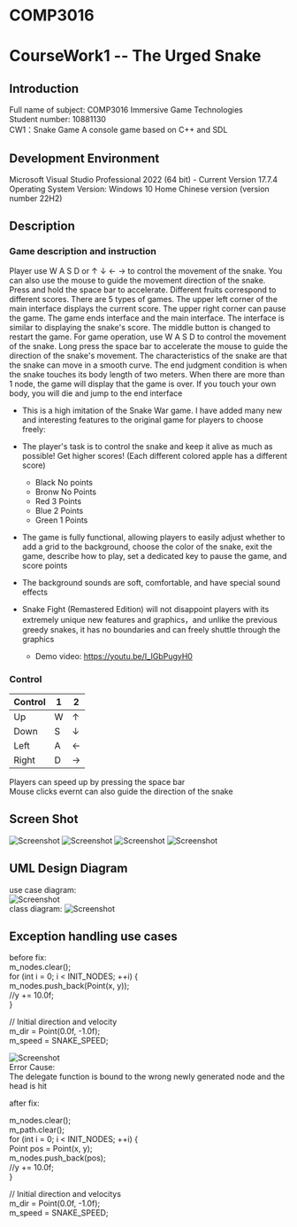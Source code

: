 # COMP3016  


# CourseWork1 -- The Urged Snake
## Introduction
Full name of subject: COMP3016 Immersive Game Technologies  
Student number: 10881130  
CW1：Snake Game A console game based on C++ and SDL
## Development Environment
Microsoft Visual Studio Professional 2022 (64 bit) - Current Version 17.7.4  
Operating System Version: Windows 10 Home Chinese version (version number 22H2)
## Description
### Game description and instruction
Player use W A S D or ↑ ↓ ← → to control the movement of the snake. You can also use the mouse to guide the movement direction of the snake. Press and hold the space bar to accelerate. Different fruits correspond to different scores. There are 5 types of games. The upper left corner of the main interface displays the current score. The upper right corner can pause the game. The game ends interface and the main interface. The interface is similar to displaying the snake's score. The middle button is changed to restart the game. For game operation, use W A S D to control the movement of the snake. Long press the space bar to accelerate the mouse to guide the direction of the snake's movement. The characteristics of the snake are that the snake can move in a smooth curve. The end judgment condition is when the snake touches its body length of two meters. When there are more than 1 node, the game will display that the game is over. If you touch your own body, you will die and jump to the end interface
* This is a high imitation of the Snake War game. I have added many new and interesting features to the original game for players to choose freely:
* The player's task is to control the snake and keep it alive as much as possible! Get higher scores! (Each different colored apple has a different score)
  * Black No points
  * Bronw No Points
  * Red 3 Points
  * Blue 2 Points
  * Green 1 Points

* The game is fully functional, allowing players to easily adjust whether to add a grid to the background, choose the color of the snake, exit the game, describe how to play, set a dedicated key to pause the game, and score points
* The background sounds are soft, comfortable, and have special sound effects
* Snake Fight (Remastered Edition) will not disappoint players with its extremely unique new features and graphics，and unlike the previous greedy snakes, it has no boundaries and can freely shuttle through the graphics
    * Demo video: https://youtu.be/I_IGbPugyH0
### Control
| Control   | 1 | 2  |
|--------|------|-----------|
| Up   | W   | ↑     |
| Down   | S   | ↓     |
| Left   | A   | ← |
| Right   | D | →      |

Players can speed up by pressing the space bar  
Mouse clicks evernt can also guide the direction of the snake
## Screen Shot
![Screenshot](ScreenShot/1.png)
![Screenshot](ScreenShot/2.png)
![Screenshot](ScreenShot/3.png)
![Screenshot](ScreenShot/4.png)

## UML Design Diagram
use case diagram:<br/>
![Screenshot](UML/usecasediagram.png)<br/>
class diagram:
![Screenshot](UML/classdiagram.png)

## Exception handling use cases
before fix:<br/>
m_nodes.clear();<br/>
for (int i = 0; i < INIT_NODES; ++i) {<br/>
    m_nodes.push_back(Point(x, y));<br/>
    //y += 10.0f;<br/>
}<br/>

// Initial direction and velocity<br/>
m_dir = Point(0.0f, -1.0f);<br/>
m_speed = SNAKE_SPEED;<br/>

![Screenshot](test1.png)<br/>
Error Cause: <br/>
The delegate function is bound to the wrong newly generated node and the head is hit<br/>

after fix:<br/>

m_nodes.clear();<br/>
m_path.clear();<br/>
for (int i = 0; i < INIT_NODES; ++i) {<br/>
    Point pos = Point(x, y);<br/>
    m_nodes.push_back(pos);<br/>
    //y += 10.0f;<br/>
}<br/>

// Initial direction and velocitys<br/>
m_dir = Point(0.0f, -1.0f);<br/>
m_speed = SNAKE_SPEED;<br/>
